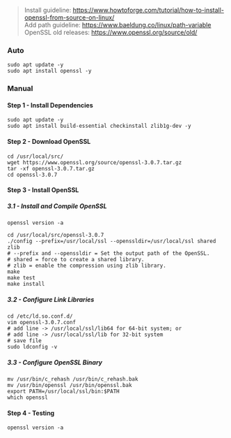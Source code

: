 > Install guideline: https://www.howtoforge.com/tutorial/how-to-install-openssl-from-source-on-linux/ \
  Add path guideline: https://www.baeldung.co/linux/path-variable \
  OpenSSL old releases: https://www.openssl.org/source/old/

### Auto
```
sudo apt update -y
sudo apt install openssl -y
```

### Manual

#### Step 1 - Install Dependencies
```
sudo apt update -y
sudo apt install build-essential checkinstall zlib1g-dev -y
```

#### Step 2 - Download OpenSSL
```
cd /usr/local/src/
wget https://www.openssl.org/source/openssl-3.0.7.tar.gz
tar -xf openssl-3.0.7.tar.gz
cd openssl-3.0.7
```

#### Step 3 - Install OpenSSL

##### 3.1 - Install and Compile OpenSSL
```
openssl version -a

cd /usr/local/src/openssl-3.0.7
./config --prefix=/usr/local/ssl --openssldir=/usr/local/ssl shared zlib
# --prefix and --openssldir = Set the output path of the OpenSSL.
# shared = force to create a shared library.
# zlib = enable the compression using zlib library.
make
make test
make install
```

##### 3.2 - Configure Link Libraries
```
cd /etc/ld.so.conf.d/
vim openssl-3.0.7.conf
# add line -> /usr/local/ssl/lib64 for 64-bit system; or
# add line -> /usr/local/ssl/lib for 32-bit system
# save file
sudo ldconfig -v
```

##### 3.3 - Configure OpenSSL Binary
```
mv /usr/bin/c_rehash /usr/bin/c_rehash.bak
mv /usr/bin/openssl /usr/bin/openssl.bak
export PATH=/usr/local/ssl/bin:$PATH
which openssl
```

#### Step 4 - Testing
```
openssl version -a
```

